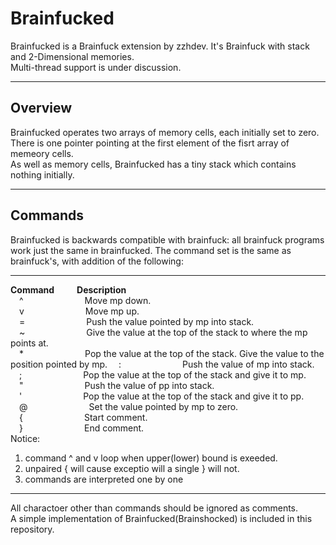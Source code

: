 # Brainfucked

Brainfucked is a Brainfuck extension by zzhdev. It's Brainfuck with stack and 2-Dimensional memories.  
Multi-thread support is under discussion.
***

## Overview

Brainfucked operates two arrays of memory cells, each initially set to zero. There is one pointer pointing at the first element of the fisrt array of memeory cells.  
As well as memory cells, Brainfucked has a tiny stack which contains nothing initially.
***

## Commands

Brainfucked is backwards compatible with brainfuck: all brainfuck programs work just the same in brainfucked. The command set is the same as brainfuck's, with addition of the following:  
***
**Command** &emsp;&emsp; **Description**  
&emsp;^&emsp;&emsp;&emsp;&emsp;&emsp;&emsp;&emsp;Move mp down.  
&emsp;v&emsp;&emsp;&emsp;&emsp;&emsp;&emsp;&emsp;Move mp up.  
&emsp;=&emsp;&emsp;&emsp;&emsp;&emsp;&emsp;&emsp;Push the value pointed by mp into stack.  
&emsp;~&emsp;&emsp;&emsp;&emsp;&emsp;&emsp;&emsp;Give the value at the top of the stack to where the mp points at.  
&emsp;*&emsp;&emsp;&emsp;&emsp;&emsp;&emsp;&emsp;Pop the value at the top of the stack. Give the value to the position pointed by mp.
&emsp;:&emsp;&emsp;&emsp;&emsp;&emsp;&emsp;&emsp;Push the value of mp into stack.  
&emsp;;&emsp;&emsp;&emsp;&emsp;&emsp;&emsp;&emsp;Pop the value at the top of the stack and give it to mp.  
&emsp;"&emsp;&emsp;&emsp;&emsp;&emsp;&emsp;&emsp;Push the value of pp into stack.  
&emsp;'&emsp;&emsp;&emsp;&emsp;&emsp;&emsp;&emsp;Pop the value at the top of the stack and give it to pp.  
&emsp;@&emsp;&emsp;&emsp;&emsp;&emsp;&emsp;&emsp;Set the value pointed by mp to zero.  
&emsp;{&emsp;&emsp;&emsp;&emsp;&emsp;&emsp;&emsp;Start comment.  
&emsp;}&emsp;&emsp;&emsp;&emsp;&emsp;&emsp;&emsp;End comment.  
Notice:  

1. command ^ and v loop when upper(lower) bound is exeeded.
2. unpaired { will cause exceptio will a single } will not.
3. commands are interpreted one by one

***
All charactoer other than commands should be ignored as comments.  
A simple implementation of Brainfucked(Brainshocked) is included in this repository.
